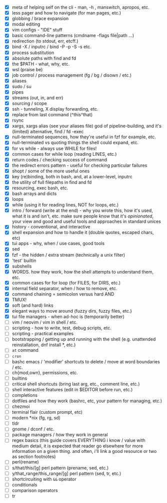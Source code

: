 - [x] meta of helping self on the cli - man, -h , manswitch, apropos, etc.
- [x] less pager and how to navigate (for man pages, etc.)
- [x] globbing / brace expansion
- [x] modal editing
- [x] vim configs - "IDE" stuff
- [x] basic command-line patterns (cmdname -flags file|path ...)
- [x] redirection (to stdout, err, etcff.)
- [x] bind -X / inputrc / bind -P -p -S -s etc.
- [x] process substitution
- [x] absolute paths with find and fd
- [x] the $PATH - what, why, etc.
- [x] wsl (praise be)
- [x] job control / process management (fg / bg / disown / etc.)
- [x] aliases
- [x] sudo / su
- [x] pipes
- [x] streams (out, in, and err)
- [x] sourcing / scope
- [x] ssh - tunneling, X display forwarding, etc.
- [x] replace from last command (^this^that)
- [x] rsync
- [x] xargs, xargs alias (see your aliases file) god of pipeline-building, and it's (limited) alternative, find / fd -exec
- [x] null-terminated sequences, how they're useful in fzf for example, etc.
- [x] null-terminated vs quoting things the shell could expand, etc.
- [x] for vs while - always use WHILE for files!
- [x] common cases for while loop (reading LINES, etc.)
- [x] return codes / checking success of command
- [x] the redirect errors pattern - useful for checking particular failures
- [x] shopt / some of the more useful ones
- [x] key (re)binding, both in bash, and, at a lower-level, inputrc
- [x] the utility of full filepaths in find and fd
- [x] resourcing, exec bash, etc.
- [x] bash arrays and dicts
- [x] loops
- [x] while (using it for reading lines, NOT for loops, etc.)
- [x] intro / forward (write at the end) - why you wrote this, how it's used, what it is and isn't, etc. make sure people know that it's *opinionated*, your view and good and useful tools and approaches in standard unices
- [x] history - conventional, and interactive
- [x] shell expansion and how to handle it (double quotes, escaped chars, etc)
- [x] tui apps - why, when / use cases, good tools
- [x] sed
- [x] fzf - the hidden / extra stream (technically a unix filter)
- [x] 'test' builtin
- [x] subshells
- [x] WORDS. how they work, how the shell attempts to understand them, etc.
- [x] common cases for for loop (for FILES, for DIRS, etc.)
- [x] internal field separator, when / how to remove, etc.
- [x] command chaining = semicolon versus hard AND
- [x] TMUX!
- [x] soft (and hard) links
- [x] elegant ways to move around (fuzzy dirs, fuzzy files, etc.)
- [x] tui file managers - when ad-hoc is (temporarily better)
- [ ] vim / neovim / vim in shell / etc.
- [ ] scripting - how to write, test, debug scripts, etc.
- [ ] scripting - practical examples
- [ ] bootstrapping / getting up and running with the shell (e.g. unattended reinstallation, dnf install *, etc.)
- [ ] `at` command
- [ ] `cron`
- [ ] bashc emacs / 'modifier' shortcuts to delete / move at word boundaries / etc.
- [ ] ch{mod,own}, permissions, etc.
- [ ] builtins
- [ ] critical shell shortcuts (bring last arg, etc., comment line, etc.)
- [ ] shell interactive features (edit in $EDITOR before run, etc.)
- [ ] completions
- [ ] dotfiles and how they work (bashrc, etc, your pattern for managing, etc.)
- [ ] chezmoi
- [ ] terminal flair (custom prompt, etc)
- [ ] modern *nix (fg, rg, sd)
- [ ] tldr
- [ ] gnome / dconf / etc.
- [ ] package managers / how they work in general
- [ ] regex basics (this guide covers EVERYTHING i know / value with medium detail, it is expected that reader go elsewhere for more information on a given thing. and often, i'll link a good resource or two as section footnotes)
- [ ] perl(rename)
- [ ] s/that/this/[g] perl pattern (prename, sed, etc.)
- [ ] y/that_range/this_range/[g] perl pattern (sed, tr, etc.)
- [ ] shortcircuiting with `&&` operator
- [ ] conditionals
- [ ] comparison operators
- [ ] tr
